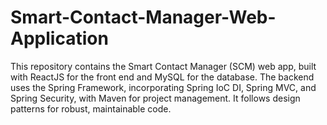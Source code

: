 # Smart-Contact-Manager-Web-Application
This repository contains the Smart Contact Manager (SCM) web app, built with ReactJS for the front end and MySQL for the database. The backend uses the Spring Framework, incorporating Spring IoC DI, Spring MVC, and Spring Security, with Maven for project management. It follows design patterns for robust, maintainable code.
